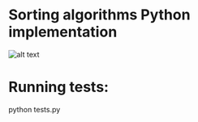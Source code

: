 # Sorting algorithms Python implementation 
![alt text](http://blog.benoitvallon.com/img/2016-03-12-sorting-algorithms-in-javascript/big-o.png)

# Running tests:

python tests.py
